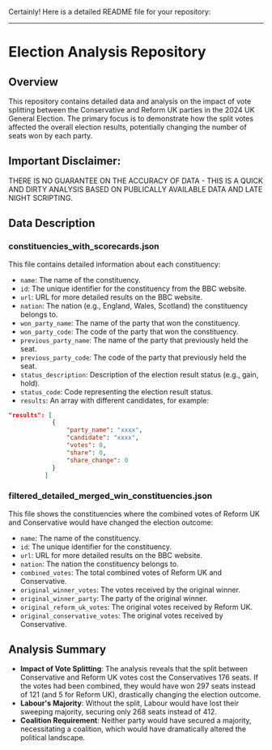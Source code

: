 Certainly! Here is a detailed README file for your repository:

---

# Election Analysis Repository

## Overview
This repository contains detailed data and analysis on the impact of vote splitting between the Conservative and Reform UK parties in the 2024 UK General Election. The primary focus is to demonstrate how the split votes affected the overall election results, potentially changing the number of seats won by each party.

## Important Disclaimer: 
THERE IS NO GUARANTEE ON THE ACCURACY OF DATA - THIS IS A QUICK AND DIRTY ANALYSIS BASED ON PUBLICALLY AVAILABLE DATA AND LATE NIGHT SCRIPTING.

## Data Description

### constituencies_with_scorecards.json
This file contains detailed information about each constituency:
- `name`: The name of the constituency.
- `id`: The unique identifier for the constituency from the BBC website.
- `url`: URL for more detailed results on the BBC website.
- `nation`: The nation (e.g., England, Wales, Scotland) the constituency belongs to.
- `won_party_name`: The name of the party that won the constituency.
- `won_party_code`: The code of the party that won the constituency.
- `previous_party_name`: The name of the party that previously held the seat.
- `previous_party_code`: The code of the party that previously held the seat.
- `status_description`: Description of the election result status (e.g., gain, hold).
- `status_code`: Code representing the election result status.
- `results`: An array with different candidates, for example:
```json
"results": [
            {
                "party_name": "xxxx",
                "candidate": "xxxx",
                "votes": 0,
                "share": 0,
                "share_change": 0
            }
          ]
```


### filtered_detailed_merged_win_constituencies.json
This file shows the constituencies where the combined votes of Reform UK and Conservative would have changed the election outcome:
- `name`: The name of the constituency.
- `id`: The unique identifier for the constituency.
- `url`: URL for more detailed results on the BBC website.
- `nation`: The nation the constituency belongs to.
- `combined_votes`: The total combined votes of Reform UK and Conservative.
- `original_winner_votes`: The votes received by the original winner.
- `original_winner_party`: The party of the original winner.
- `original_reform_uk_votes`: The original votes received by Reform UK.
- `original_conservative_votes`: The original votes received by Conservative.

## Analysis Summary
- **Impact of Vote Splitting**: The analysis reveals that the split between Conservative and Reform UK votes cost the Conservatives 176 seats. If the votes had been combined, they would have won 297 seats instead of 121 (and 5 for Reform UK), drastically changing the election outcome.
- **Labour's Majority**: Without the split, Labour would have lost their sweeping majority, securing only 268 seats instead of 412.
- **Coalition Requirement**: Neither party would have secured a majority, necessitating a coalition, which would have dramatically altered the political landscape.
